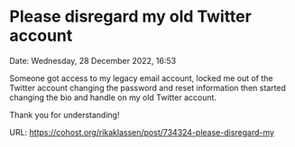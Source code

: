 # Please disregard my old Twitter account

Date: Wednesday, 28 December 2022, 16:53

Someone got access to my legacy email account, locked me out of the Twitter account changing the password and reset information then started changing the bio and handle on my old Twitter account.

Thank you for understanding!

URL: https://cohost.org/rikaklassen/post/734324-please-disregard-my
<!--
If you apperciate the blog post, please consider contributing to the puppy fund: https://www.paypal.me/bglamours.
-->
